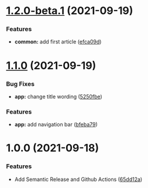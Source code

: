 # [1.2.0-beta.1](https://github.com/napatwongchr/glowing-rotary-phone/compare/v1.1.0...v1.2.0-beta.1) (2021-09-19)


### Features

* **common:** add first article ([efca09d](https://github.com/napatwongchr/glowing-rotary-phone/commit/efca09d37b9c33dfe56760135f9dd84e989b5d51))

# [1.1.0](https://github.com/napatwongchr/glowing-rotary-phone/compare/v1.0.0...v1.1.0) (2021-09-19)


### Bug Fixes

* **app:** change title wording ([5250fbe](https://github.com/napatwongchr/glowing-rotary-phone/commit/5250fbebedf9a55bb8217aa238d66bf074dfde5e))


### Features

* **app:** add navigation bar ([bfeba79](https://github.com/napatwongchr/glowing-rotary-phone/commit/bfeba79acfb3432ef6f912210b83b488e8c3445c))

# 1.0.0 (2021-09-18)


### Features

* Add Semantic Release and Github Actions ([65dd12a](https://github.com/napatwongchr/glowing-rotary-phone/commit/65dd12a73aeb1e814a872b9300c370d440922041))
